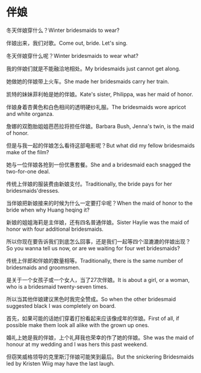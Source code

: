 # 伴娘

<p><span class="chinese">冬天伴娘穿什么？</span><span class="english">Winter bridesmaids to wear?</span></p>

<p><span class="chinese">伴娘出来，我们对歌。</span><span class="english">Come out, bride. Let's sing.</span></p>

<p><span class="chinese">冬天伴娘穿什么呢？</span><span class="english">Winter bridesmaids to wear what?</span></p>

<p><span class="chinese">我的伴娘们就是不能融洽地相处。</span><span class="english">My bridesmaids just cannot get along.</span></p>

<p><span class="chinese">她做她的伴娘带上火车。</span><span class="english">She made her bridesmaids carry her train.</span></p>

<p><span class="chinese">凯特的妹妹菲利帕是她的伴娘。</span><span class="english">Kate's sister, Philippa, was her maid of honor.</span></p>

<p><span class="chinese">伴娘身着杏黄色和白色相间的透明硬纱礼服。</span><span class="english">The bridesmaids wore apricot and white organza.</span></p>

<p><span class="chinese">詹娜的双胞胎姐姐芭芭拉将担任伴娘。</span><span class="english">Barbara Bush, Jenna's twin, is the maid of honor.</span></p>

<p><span class="chinese">但是与我一起的伴娘怎么看待这部电影呢？</span><span class="english">But what did my fellow bridesmaids make of the film?</span></p>

<p><span class="chinese">她与一位伴娘各抢到一份优惠套餐。</span><span class="english">She and a bridesmaid each snagged the two-for-one deal.</span></p>

<p><span class="chinese">传统上伴娘的服装费由新娘支付。</span><span class="english">Traditionally, the bride pays for her bridesmaids'dresses.</span></p>

<p><span class="chinese">当伴娘把新娘接来的时候为什么一定要打伞呢？</span><span class="english">When the maid of honor to the bride when why Huang heqing it?</span></p>

<p><span class="chinese">新娘的姐姐海莉是主伴娘，还有四名普通伴娘。</span><span class="english">Sister Haylie was the maid of honor with four additional bridesmaids.</span></p>

<p><span class="chinese">所以你现在要告诉我们到底怎么回事，还是我们一起等四个湿漉漉的伴娘出现？</span><span class="english">So you wanna tell us now, or are we waiting for four wet bridesmaids?</span></p>

<p><span class="chinese">传统上伴郎和伴娘的数量相等。</span><span class="english">Traditionally, there is the same number of bridesmaids and groomsmen.</span></p>

<p><span class="chinese">是关于一个女孩子或一个女人，当了27次伴娘。</span><span class="english">It is about a girl, or a woman, who is a bridesmaid twenty-seven times.</span></p>

<p><span class="chinese">所以当其他伴娘建议黑色时我完全赞成。</span><span class="english">So when the other bridesmaid suggested black I was completely on board.</span></p>

<p><span class="chinese">首先，如果可能的话她们穿着打扮看起来应该像成年的伴娘。</span><span class="english">First of all, if possible make them look all alike with the grown up ones.</span></p>

<p><span class="chinese">婚礼上她是我的伴娘，上个礼拜我也荣幸的作了她的伴娘。</span><span class="english">She was the maid of honour at my wedding and I was hers this past weekend.</span></p>

<p><span class="chinese">但窃笑威格领导的克里斯汀伴娘可能笑到最后。</span><span class="english">But the snickering Bridesmaids led by Kristen Wiig may have the last laugh.</span></p>

